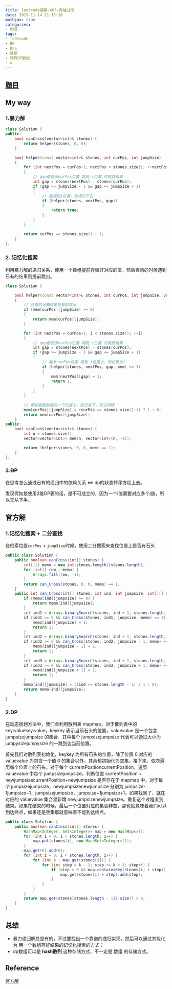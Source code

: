 ```yaml
---
title: leetcode题解-403-青蛙过河
date: 2019-11-14 21:15:10
mathjax: true
categories:
- 刷题
tags: 
- leetcode
- DP
- DFS
- 数组
- 特殊DP数组
- ×
---
```




## [题目](https://leetcode-cn.com/problems/frog-jump/)



## My way

### 1.暴力解



```C++
class Solution {
public:
    bool canCross(vector<int>& stones) {
        return helper(stones, 0, 0);
    }

    bool helper(const vector<int>& stones, int curPos, int jumpSize)
    {
        for (int nextPos = curPos+1; nextPos < stones.size(); ++nextPos)
        {
        	// gap值表示curPos位置 跳到 i位置 的跳跃距离
            int gap = stones[nextPos] - stones[curPos];
            if (gap >= jumpSize - 1 && gap <= jumpSize + 1)
            {
            	// 能跳到i位置，则递归下去
                if (helper(stones, nextPos, gap))
                {
                    return true;
                }
            }
        }

        return curPos == stones.size() - 1;
    }
};
```



### 2. 记忆化搜索

利用暴力解的递归关系，使用一个数组提前存储好对应的值，然后查询的时候遇到已有的结果则提前跳出。

```c++
class Solution {

    bool helper(const vector<int>& stones, int curPos, int jumpSize, vector<vector<int>>& mem)
    {
        // 已有的计算结果则提前跳出
        if (mem[curPos][jumpSize] >= 0)
        {
            return mem[curPos][jumpSize];
        }

        for (int nextPos = curPos+1; i < stones.size(); ++i)
        {
            // gap值表示curPos位置 跳到 i位置 的跳跃距离
            int gap = stones[nextPos] - stones[curPos];
            if (gap >= jumpSize - 1 && gap <= jumpSize + 1)
            {
                // 能从curPos位置 跳到 i位置上，则记录为1
                if (helper(stones, nextPos, gap, mem) == 1)
                {
                    mem[nextPos][gap] = 1;
                    return 1;
                }
            }
        }
		
        // 假如能跳到最后一个位置上，则记录下，反之同理
        mem[curPos][jumpSize] = (curPos == stones.size()-1) ? 1 : 0;
        return mem[curPos][jumpSize];
    }
public:
    bool canCross(vector<int>& stones) {
        int n = stones.size();
        vector<vector<int>> mem(n, vector<int>(n, -1));

        return (helper(stones, 0, 0, mem) == 1);
    }
};
```



### 3.~~DP~~

在思考怎么通过已有的递归中的依赖关系 <=> dp的状态转移方程上去。

发现假如是使用2维DP表的话，是不可成立的，因为一个i值需要对应多个j值，所以无从下手。





## 官方解

### 1.记忆化搜索 + 二分查找

在检索位置`curPos` + `jumpSize`时候，使用二分搜索来查找位置上是否有石头

```java
public class Solution {
    public boolean canCross(int[] stones) {
        int[][] memo = new int[stones.length][stones.length];
        for (int[] row : memo) {
            Arrays.fill(row, -1);
        }
        return can_Cross(stones, 0, 0, memo) == 1;
    }
    public int can_Cross(int[] stones, int ind, int jumpsize, int[][] memo) {
        if (memo[ind][jumpsize] >= 0) {
            return memo[ind][jumpsize];
        }
        int ind1 = Arrays.binarySearch(stones, ind + 1, stones.length, stones[ind] + jumpsize);
        if (ind1 >= 0 && can_Cross(stones, ind1, jumpsize, memo) == 1) {
            memo[ind][jumpsize] = 1;
            return 1;
        }
        int ind2 = Arrays.binarySearch(stones, ind + 1, stones.length, stones[ind] + jumpsize - 1);
        if (ind2 >= 0 && can_Cross(stones, ind2, jumpsize - 1, memo) == 1) {
            memo[ind][jumpsize - 1] = 1;
            return 1;
        }
        int ind3 = Arrays.binarySearch(stones, ind + 1, stones.length, stones[ind] + jumpsize + 1);
        if (ind3 >= 0 && can_Cross(stones, ind3, jumpsize + 1, memo) == 1) {
            memo[ind][jumpsize + 1] = 1;
            return 1;
        }
        memo[ind][jumpsize] = ((ind == stones.length - 1) ? 1 : 0);
        return memo[ind][jumpsize];
    }
}
```



### 2.DP

在动态规划方法中，我们会利用散列表 mapmap，对于散列表中的 key:valuekey:value，keykey 表示当前石头的位置，valuevalue 是一个包含 jumpsizejumpsize 的集合，其中每个 jumpsizejumpsize 代表可以通过大小为 jumpysizejumpysize 的一跳到达当前位置。

首先我们对散列表初始化，keykey 为所有石头的位置，除了位置 0 对应的 valuevalue 为包含一个值 0 的集合以外，其余都初始化为空集。接下来，依次遍历每个位置上的石头。对于每个 currentPositioncurrentPosition，遍历 valuevalue 中每个 jumpsizejumpsize，判断位置 currentPosition + newjumpsizecurrentPosition+newjumpsize 是否存在于 mapmap 中，对于每个 jumpsizejumpsize，newjumpsizenewjumpsize 分别为 jumpsize-1jumpsize−1，jumpsizejumpsize，jumpsize+1jumpsize+1。如果找到了，就在对应的 valuevalue 集合里新增 newjumpsizenewjumpsize。重复这个过程直到结束。如果在结束的时候，最后一个位置对应的集合非空，那也就意味着我们可以到达终点，如果还是空集那就意味着不能到达终点。

```java
public class Solution {
    public boolean canCross(int[] stones) {
        HashMap<Integer, Set<Integer>> map = new HashMap<>();
        for (int i = 0; i < stones.length; i++) {
            map.put(stones[i], new HashSet<Integer>());
        }
        map.get(0).add(0);
        for (int i = 0; i < stones.length; i++) {
            for (int k : map.get(stones[i])) {
                for (int step = k - 1; step <= k + 1; step++) {
                    if (step > 0 && map.containsKey(stones[i] + step)) {
                        map.get(stones[i] + step).add(step);
                    }
                }
            }
        }
        return map.get(stones[stones.length - 1]).size() > 0;
    }
}
```



## 总结

- 暴力递归解总是有的，不过要找出一个靠谱的递归实现，然后可以通过其优化为 用一个数组存好结果的记忆化搜索的方式；
- dp数组可以是 **hash散列** 这种存储方式，不一定是 数组 的存储方式。



## Reference

[官方解](https://leetcode-cn.com/problems/frog-jump/solution/qing-wa-guo-he-by-leetcode/)